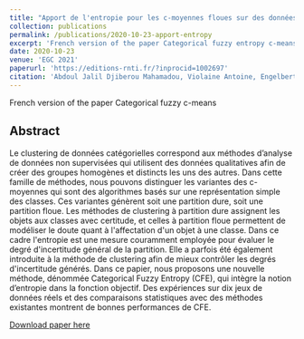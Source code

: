 ```yaml
---
title: "Apport de l'entropie pour les c-moyennes floues sur des données catégorielles"
collection: publications
permalink: /publications/2020-10-23-apport-entropy
excerpt: 'French version of the paper Categorical fuzzy entropy c-means'
date: 2020-10-23
venue: 'EGC 2021'
paperurl: 'https://editions-rnti.fr/?inprocid=1002697'
citation: 'Abdoul Jalil Djiberou Mahamadou, Violaine Antoine, Engelbert Mephu Nguifo, & Sylvain Moreno (2021). Apport de l'entropie pour les c-moyennes floues sur des données catégorielles. Revue des Nouvelles Technologies de l'Information, Extraction et Gestion des Connaissances, RNTI-E-37, 519-520.'
---
```

French version of the paper Categorical fuzzy c-means

## Abstract

Le clustering de données catégorielles correspond aux méthodes d’analyse de données non supervisées qui utilisent des données qualitatives afin de créer des groupes homogènes et distincts les uns des autres. Dans cette famille de méthodes, nous pouvons distinguer les variantes des c-moyennes qui sont des algorithmes basés sur une représentation simple des classes. Ces variantes génèrent soit une partition dure, soit une partition floue. Les méthodes de clustering à partition dure assignent les objets aux classes avec certitude, et celles à partition floue permettent de modéliser le doute quant à l'affectation d'un objet à une classe. Dans ce cadre l'entropie est une mesure couramment employée pour évaluer le degré d'incertitude général de la partition. Elle a parfois été également introduite à la méthode de clustering afin de mieux contrôler les degrés d'incertitude générés. Dans ce papier, nous proposons une nouvelle méthode, dénommée Categorical Fuzzy Entropy (CFE), qui intègre la notion d’entropie dans la fonction objectif. Des expériences sur dix jeux de données réels et des comparaisons statistiques avec des méthodes existantes montrent de bonnes performances de CFE.

<a href='https://editions-rnti.fr/?inprocid=1002697'>Download paper here</a>
